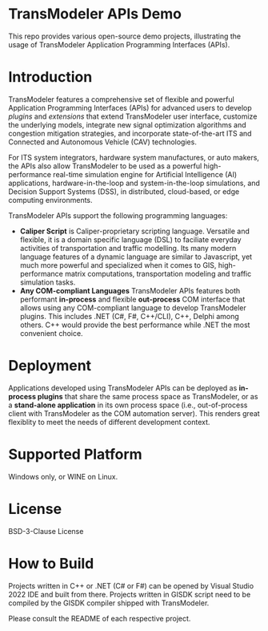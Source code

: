 # TransModeler APIs Demo
This repo provides various open-source demo projects,  illustrating the usage of TransModeler Application Programming Interfaces (APIs).

# Introduction
TransModeler features a comprehensive set of flexible and powerful Application Programming Interfaces (APIs) for advanced users to develop *plugins* and *extensions* that extend TransModeler user interface, customize the underlying models, integrate new signal optimization algorithms and congestion mitigation strategies, and incorporate state-of-the-art ITS and Connected and Autonomous Vehicle (CAV) technologies.  

For ITS system integrators, hardware system manufactures, or auto makers, the APIs also allow TransModeler to be used as a powerful high-performance real-time simulation engine for Artificial Intelligence (AI) applications,  hardware-in-the-loop and system-in-the-loop simulations, and Decision Support Systems (DSS),  in distributed, cloud-based, or edge computing environments.

TransModeler APIs support the following programming languages:

- **Caliper Script** is Caliper-proprietary scripting language. Versatile and flexible, it is a domain specific language (DSL) to faciliate everyday activities of transportation and traffic modelling. Its many modern language features of a dynamic language are similar to Javascript, yet much more powerful and specialized when it comes to GIS, high-performance matrix computations, transportation modeling and traffic simulation tasks.
- **Any COM-compliant Languages** TransModeler APIs features both performant **in-process** and flexible **out-process** COM interface that allows using any COM-compliant language to develop TransModeler plugins. This includes .NET (C#, F#, C++/CLI), C++, Delphi among others.  C++ would provide the best performance while .NET the most convenient choice.

# Deployment
Applications developed using TransModeler APIs can be deployed as **in-process plugins** that share the same process space as TransModeler, or as a **stand-alone application** in its own process space (i.e., out-of-process client with TransModeler as the COM automation server). This renders great flexiblity to meet the needs of different development context.

# Supported Platform
Windows only, or WINE on Linux.

# License
BSD-3-Clause License

# How to Build
Projects written in C++ or .NET (C# or F#) can be opened by Visual Studio 2022 IDE and built from there.  Projects written in GISDK script need to be compiled by the GISDK compiler shipped with TransModeler. 

Please consult the README of each respective project.
